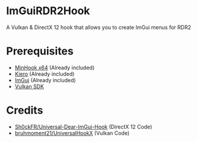 # ImGuiRDR2Hook
 A Vulkan & DirectX 12 hook that allows you to create ImGui menus for RDR2
 
# Prerequisites
- [MinHook x64](https://github.com/TsudaKageyu/minhook) (Already included)
- [Kiero](https://github.com/Rebzzel/kiero) (Already included)
- [ImGui](https://github.com/ocornut/imgui) (Already included)
- [Vulkan SDK](https://vulkan.lunarg.com/sdk/home)
 
# Credits
- [Sh0ckFR/Universal-Dear-ImGui-Hook](https://github.com/Sh0ckFR/Universal-Dear-ImGui-Hook) (DirectX 12 Code)
- [bruhmoment21/UniversalHookX](https://github.com/bruhmoment21/UniversalHookX) (Vulkan Code)
